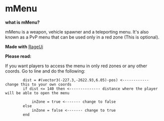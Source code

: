 # mMenu

**what is mMenu?**

mMenu is a weapon, vehicle spawner and a teleporting menu. It's also known as a PvP menu that can be used only in a red zone (This is optional). 

**Made with** [RageUi](https://github.com/iTexZoz/RageUI)


**Please read:**

If you want players to access the menu in only red zones or any other coords. Go to line and do the following:

```
        dist = #(vector3(-227.3,-2622.93,6.05)-pos) <------------ change this to your own coords
        if dist <= 140 then <-------------- distance where the player will be able to open the menu

            inZone = true <------- change to false
        else
            inZone = false <------- change to true
        end

```
